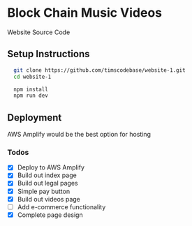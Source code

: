 # Block Chain Music Videos

Website Source Code

## Setup Instructions

```bash
  git clone https://github.com/timscodebase/website-1.git
  cd website-1

  npm install
  npm run dev
```

## Deployment

AWS Amplify would be the best option for hosting

### Todos

- [x] Deploy to AWS Amplify
- [x] Build out index page
- [x] Build out legal pages
- [x] Simple pay button
- [x] Build out videos page
- [ ] Add e-commerce functionality
- [x] Complete page design
